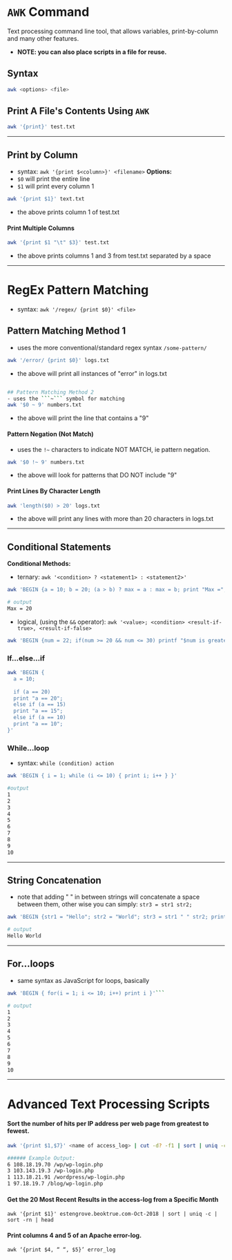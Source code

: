 # ```AWK``` Command
Text processing command line tool, that allows variables, print-by-column and many other features.

- __NOTE: you can also place scripts in a file for reuse.__

## Syntax
```bash
awk <options> <file>
```


## Print A File's Contents Using ```AWK```
```bash
awk '{print}' test.txt
```

------------------------


## Print by Column
- syntax: ```awk '{print $<column>}' <filename>```
__Options:__
- ```$0``` will print the entire line 
- ```$1``` will print every column 1

```bash
awk '{print $1}' text.txt
```
- the above prints column 1 of test.txt

#### Print Multiple Columns
```bash
awk '{print $1 "\t" $3}' test.txt
```
- the above prints columns 1 and 3 from test.txt separated by a space


------------------------
# RegEx Pattern Matching
- syntax: ```awk '/regex/ {print $0}' <file>```


## Pattern Matching Method 1
- uses the more conventional/standard regex syntax ```/some-pattern/```
```bash
awk '/error/ {print $0}' logs.txt
```
- the above will print all instances of "error" in logs.txt
```bash

## Pattern Matching Method 2
- uses the ```~``` symbol for matching
awk '$0 ~ 9' numbers.txt
```
- the above will print the line that contains a "9"

#### Pattern Negation (Not Match)
- uses the ```!~``` characters to indicate NOT MATCH, ie pattern negation.
```bash
awk '$0 !~ 9' numbers.txt
```
- the above will look for patterns that DO NOT include "9"

#### Print Lines By Character Length
```bash
awk 'length($0) > 20' logs.txt
```
- the above will print any lines with more than 20 characters in logs.txt


------------------------


## Conditional Statements
__Conditional Methods:__
- ternary: ```awk '<condition> ? <statement1> : <statement2>'```  
```bash
awk 'BEGIN {a = 10; b = 20; (a > b) ? max = a : max = b; print "Max =", max}'

# output
Max = 20
```
- logical, (using the ```&&``` operator): ```awk '<value>; <condition> <result-if-true>, <result-if-false>```
```bash
awk 'BEGIN {num = 22; if(num >= 20 && num <= 30) printf "$num is greater than 20 AND less than 30", num}'
```

### If...else...if
```bash
awk 'BEGIN {
  a = 10;
  
  if (a == 20)
  print "a == 20";
  else if (a == 15)
  print "a == 15";
  else if (a == 10)
  print "a == 10";
}'
```

### While...loop
- syntax: ```while (condition) action```

```bash
awk 'BEGIN { i = 1; while (i <= 10) { print i; i++ } }'

#output
1
2
3
4
5
6
7
8
9
10
```

------------------------


## String Concatenation
- note that adding " " in between strings will concatenate a space between them, other wise you can simply: ```str3 = str1 str2;```
```bash
awk 'BEGIN {str1 = "Hello"; str2 = "World"; str3 = str1 " " str2; print str3}'

# output
Hello World
```


------------------------


## For...loops
- same syntax as JavaScript for loops, basically
```bash
awk 'BEGIN { for(i = 1; i <= 10; i++) print i }'```

# output
1
2
3
4
5
6
7
8
9
10
```



------------------------



# Advanced Text Processing Scripts

#### Sort the number of hits per IP address per web page from greatest to fewest.
```bash
awk '{print $1,$7}' <name of access_log> | cut -d? -f1 | sort | uniq -c |sort -nr

###### Example Output:
6 108.18.19.70 /wp/wp-login.php
3 103.143.19.3 /wp-login.php
1 113.18.21.91 /wordpress/wp-login.php
1 97.18.19.7 /blog/wp-login.php
```

#### Get the 20 Most Recent Results in the access-log from a Specific Month 
```
awk '{print $1}' estengrove.beoktrue.com-Oct-2018 | sort | uniq -c | sort -rn | head
```
#### Print columns 4 and 5 of an Apache error-log.
```
awk ‘{print $4, “ “, $5}’ error_log
```








